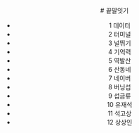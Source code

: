 <div align="center">
# 끝말잇기

* 1 데이터
* 2 터미널
* 3 널뛰기
* 4 기억력
* 5 역발산
* 6 산동네
* 7 네이버
* 8 버닝섭
* 9 섭금류
* 10 유재석
* 11 석고상
* 12 상상인

</div>